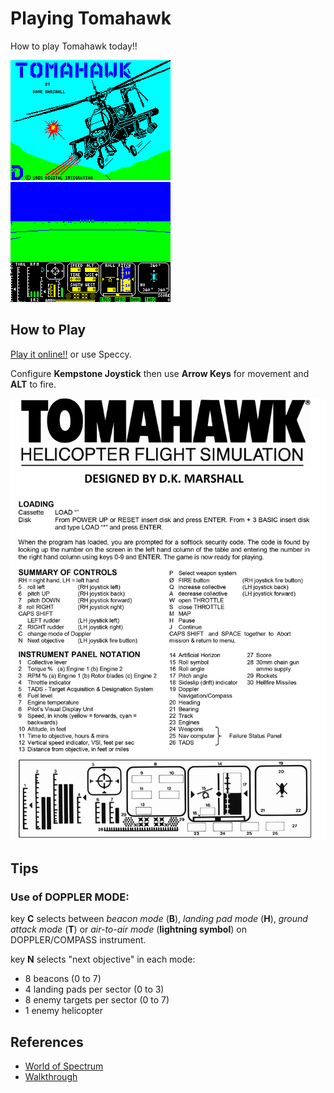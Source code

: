 # Playing Tomahawk
How to play Tomahawk today!!

![Loading Screen](games/tomahawk/references/tomahawk-loading.gif)
![In-game Screen](games/tomahawk/references/tomahawk-ingame.gif)

## How to Play

[Play it online!!](http://torinak.com/qaop#!tomahawk) or use Speccy.

Configure **Kempstone Joystick** then use **Arrow Keys** for movement and **ALT** to fire.

![Controls](games/tomahawk/references/Tomahawk_ControlSummary.png)

## Tips

### Use of DOPPLER MODE: 

key **C** selects between *beacon mode* (**B**), *landing pad mode* (**H**),
*ground attack mode* (**T**) or *air-to-air mode* (**lightning symbol**) on DOPPLER/COMPASS instrument.

key **N** selects "next objective" in each mode:
* 8 beacons (0 to 7)
* 4 landing pads per sector (0 to 3)
* 8 enemy targets per sector (0 to 7)
* 1 enemy helicopter


## References
* [World of Spectrum](http://www.worldofspectrum.org/infoseekid.cgi?id=0005317)
* [Walkthrough](https://www.youtube.com/watch?v=k6NhKnL2Llw)
